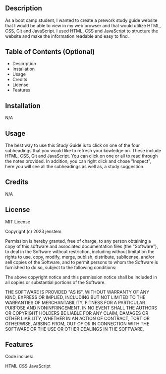 # <Prework-Study-Guide-Webpage>

## Description

As a boot camp student, I wanted to create a prework study guide website that I would be able to view in my web browser and that would utilize HTML, CSS, Git and JavaScript.  I used HTML, CSS and JavaScript to structure the website and make the information readable and easy to find.  

## Table of Contents (Optional)

- Description
- Installation
- Usage
- Credits
- License
- Features  

## Installation

N/A

## Usage

The best way to use this Study Guide is to click on one of the four subheadings that you would like to refresh your kowledge on.  These include HTML, CSS, Git and JavaScript.  You can click on one or all to read through the notes provided.  In addition, you can right click and chose "Inspect", here you will see all the subheadings as well as, a study suggestion.
  
## Credits
  
 N/A

## License

MIT License

Copyright (c) 2023 jenstem

Permission is hereby granted, free of charge, to any person obtaining a copy
of this software and associated documentation files (the "Software"), to deal
in the Software without restriction, including without limitation the rights
to use, copy, modify, merge, publish, distribute, sublicense, and/or sell
copies of the Software, and to permit persons to whom the Software is
furnished to do so, subject to the following conditions:

The above copyright notice and this permission notice shall be included in all
copies or substantial portions of the Software.

THE SOFTWARE IS PROVIDED "AS IS", WITHOUT WARRANTY OF ANY KIND, EXPRESS OR
IMPLIED, INCLUDING BUT NOT LIMITED TO THE WARRANTIES OF MERCHANTABILITY,
FITNESS FOR A PARTICULAR PURPOSE AND NONINFRINGEMENT. IN NO EVENT SHALL THE
AUTHORS OR COPYRIGHT HOLDERS BE LIABLE FOR ANY CLAIM, DAMAGES OR OTHER
LIABILITY, WHETHER IN AN ACTION OF CONTRACT, TORT OR OTHERWISE, ARISING FROM,
OUT OF OR IN CONNECTION WITH THE SOFTWARE OR THE USE OR OTHER DEALINGS IN THE
SOFTWARE.


## Features
  
Code inclues:
  
HTML
CSS
JavaScript  

